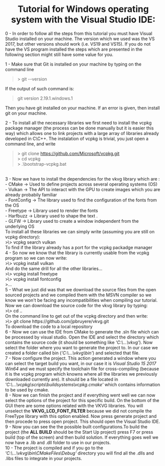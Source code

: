 <h1 align="center">
 Tutorial for Windows operating system with the Visual Studio IDE:
</h1>

0 - In order to follow all the steps from this tutorial you must have Visual Studio installed on your machine. The version which we used was the VS 2017, but other versions should work (i.e. VS19 and VS15). If you do not have the VS program installed the steps which are presented in the following section might still have some value for you. <br>

1 - Make sure that Git is installed on your machine by typing on the command line<br>
>\> git --version<br>

If the output of such command is: <br>
>git version 2.19.1.windows.1<br>

Then you have git installed on your machine. If an error is given, then install git on your machine.<br> 

2 - To install all the necessary libraries we first need to install the vcpkg package manager (the process can be done manually but it is easier this way) which allows one to link projects with a large array of libraries already developed in C\C++. The instalation of vcpkg is trivial, you just open a command line, and write <br>
>\> git clone https://github.com/Microsoft/vcpkg.git <br>
>\> cd vcpkg<br>
>\> .\bootstrap-vcpkg.bat<br>
<br>
3 - Now we have to install the dependencies for the vkvg library which are :<br> 
- CMake -> Used to define projects across several operating systems (OS)<br>
- Vulkan -> The API to interact with the GPU to create images which you are already probabily familiar<br>
- FontConfig -> The library used to find the configuration of the fonts from the OS<br>
- Freetype -> Library used to render the fonts<br>
- Harfbuzz -> Library used to shape the text .<br>
- GLFW -> Library used to create a window independent from the underlying OS<br>
To install all these libraries we can simply write (assuming you are still on vcpkg directory):<br>
>\> vcpkg search vulkan<br>
To find if the library already has a port for the vcpkg packadge manager<br>
4 - So now we know that the library is currently usable from the vcpkg program so we can now write:<br>
>\> vcpkg install vulkan<br>
And do the same drill for all the other libraries...<br>
>\> vcpkg install freetype<br>
>\> vcpkg install fontconfig<br>
>...<br>
5 - What we just did was that we download the source files from the open sourced projects and we compiled them with the MSVN compiler so we know we won't be facing any incompatibilities when compiling our tutorial. Now we can download the source code for the vkvg library by typing:<br>
>\> cd ..<br>
On the command line to get out of the vcpkg directory and then write:<br>
>\> git clone https://github.com/jpbruyere/vkvg.git<br>
To download the code to a local repository<br>
6 - Now we can use the IDE from CMake to generate the .sln file which can be processed by visual studio. Open the IDE and select the directory which contains the source code (it should be something like <i>'C:\...\vkvg'</i>). Now select the folder where you want to generate the project to. In our case we created a folder called bin (<i>'C:\...\vkvg\bin'</i>) and selected that file.<br>
7 - Now configure the project. This action generated a window where you can select the target build you want, in our case it is <i>Visual Studio 15 2017 Win64</i> and we must specify the toolchain file for cross-compiling (because it is the vcpkg program which knowns where all the libraries we previously downloaded currently are). It should be a file located in <i>'C:\...\vcpkg\scripts\buildsystems\vcpkg.cmake'</i> which contains information to be used by cmake.<br>
8 - Now we can finish the project and if everything went well we can now select the options of the project for this specific build. On the bottom of the GUI there are some options related with the VKVG libraries. You will unselect the <strong>VKVG_LCD_FONT_FILTER</strong> because we did not compile the FreeType library with this option enabled. Now press generate project and then procede to press open project. This should open the Visual Studio IDE.<br>
9 - Now you can see the the possible built configurations.To build the project (the <strong>ALL BUILD</strong> should be the Start Up project) press F7 or press build (top of the screen) and then build solution. If everything goes well we now have a .lib and .dll folder to use in our projects.<br>
10 - The project is compiled and if you go to the <i>'C:\...\vkvg\bin\CMakeFiles\Debug'</i> directory you will find all the .dlls and .libs files to integrate in your projects.<br>
